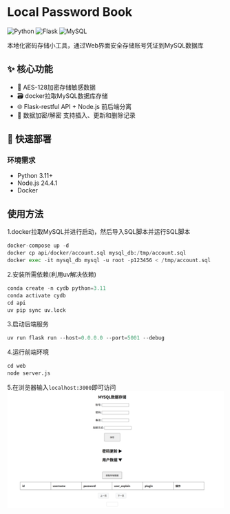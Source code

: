 # Local Password Book

![Python](https://img.shields.io/badge/Python-3.11%2B-blue)
![Flask](https://img.shields.io/badge/Flask-3.0%2B-lightgrey)
![MySQL](https://img.shields.io/badge/MySQL-8.0%2B-orange)

本地化密码存储小工具，通过Web界面安全存储账号凭证到MySQL数据库

## ✨ 核心功能

- 🔐 AES-128加密存储敏感数据
- 🗃️ docker拉取MySQL数据库存储
- 🌐 Flask-restful API + Node.js 前后端分离
- 🔄 数据加密/解密 支持插入、更新和删除记录

## 🚀 快速部署

### 环境需求
- Python 3.11+
- Node.js 24.4.1
- Docker

## 使用方法
1.docker拉取MySQL并进行启动，然后导入SQL脚本并运行SQL脚本
```python
docker-compose up -d
docker cp api/docker/account.sql mysql_db:/tmp/account.sql
docker exec -it mysql_db mysql -u root -p123456 < /tmp/account.sql
```
2.安装所需依赖(利用uv解决依赖)
```python
conda create -n cydb python=3.11
conda activate cydb
cd api
uv pip sync uv.lock
```
3.启动后端服务
```python
uv run flask run --host=0.0.0.0 --port=5001 --debug
```
4.运行前端环境
```python
cd web
node server.js
```
5.在浏览器输入`localhost:3000`即可访问
![image](/assets/1.png)



